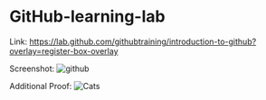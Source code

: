 # GitHub-learning-lab
Link: https://lab.github.com/githubtraining/introduction-to-github?overlay=register-box-overlay

Screenshot:
![github](https://user-images.githubusercontent.com/59899078/104215297-2efc0900-53fe-11eb-9f17-f240423e864c.PNG)

Additional Proof:
![Cats](https://user-images.githubusercontent.com/59899078/104215615-a467d980-53fe-11eb-821d-d4a53a02cda2.PNG)
